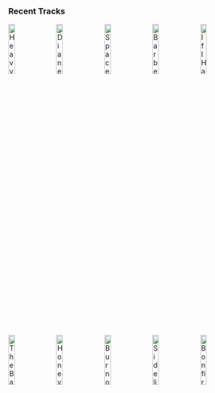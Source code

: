 ### Recent Tracks
[<img src='https://lastfm.freetls.fastly.net/i/u/300x300/ab0ce8a60269bf0e1d9f003aee99caa7.png' width='16%' height='16%' alt='Heavy, California'>](https://www.last.fm/music/jungle/_/heavy%252c%2bcalifornia)&nbsp;&nbsp;&nbsp;&nbsp;[<img src='https://lastfm.freetls.fastly.net/i/u/300x300/81b339f04e843af268c86a65c4077a80.png' width='16%' height='16%' alt='Diane Young'>](https://www.last.fm/music/vampire%2bweekend/_/diane%2byoung)&nbsp;&nbsp;&nbsp;&nbsp;[<img src='https://lastfm.freetls.fastly.net/i/u/300x300/2a789b42589e78b0ed24cf7039d7d54b.png' width='16%' height='16%' alt='Space and Time'>](https://www.last.fm/music/311/_/space%2band%2btime)&nbsp;&nbsp;&nbsp;&nbsp;[<img src='https://lastfm.freetls.fastly.net/i/u/300x300/681df2e90c8839ab18e18fb1d4eeec5b.png' width='16%' height='16%' alt='Barbed Wire'>](https://www.last.fm/music/rogue/_/barbed%2bwire)&nbsp;&nbsp;&nbsp;&nbsp;[<img src='https://lastfm.freetls.fastly.net/i/u/300x300/02683137d376b6e5e6dec280ca0db296.png' width='16%' height='16%' alt='If I Hated You'>](https://www.last.fm/music/fletcher/_/if%2bi%2bhated%2byou)&nbsp;&nbsp;&nbsp;&nbsp;<br>[<img src='https://lastfm.freetls.fastly.net/i/u/300x300/55cea9a7145b4087c0dfb4dce3fe6c37.png' width='16%' height='16%' alt='The Balance'>](https://www.last.fm/music/royal%2btongues/_/the%2bbalance)&nbsp;&nbsp;&nbsp;&nbsp;[<img src='https://lastfm.freetls.fastly.net/i/u/300x300/b78ec16f7bbd4c39969328afcd344b8d.png' width='16%' height='16%' alt='Honey In The Summer'>](https://www.last.fm/music/public/_/honey%2bin%2bthe%2bsummer)&nbsp;&nbsp;&nbsp;&nbsp;[<img src='https://lastfm.freetls.fastly.net/i/u/300x300/be85878649914d8f648f5f92d6132e4f.png' width='16%' height='16%' alt='Burnout'>](https://www.last.fm/music/john%2beatherly/_/burnout)&nbsp;&nbsp;&nbsp;&nbsp;[<img src='https://lastfm.freetls.fastly.net/i/u/300x300/26c4123ca04943122e0b2581aacb2d13.png' width='16%' height='16%' alt='Sidelines'>](https://www.last.fm/music/laura%2bdreyfuss/_/sidelines)&nbsp;&nbsp;&nbsp;&nbsp;[<img src='https://lastfm.freetls.fastly.net/i/u/300x300/d9b3eb298897528c7d4986235820171f.png' width='16%' height='16%' alt='Bonfire Heart'>](https://www.last.fm/music/james%2bblunt/_/bonfire%2bheart)&nbsp;&nbsp;&nbsp;&nbsp;<br>